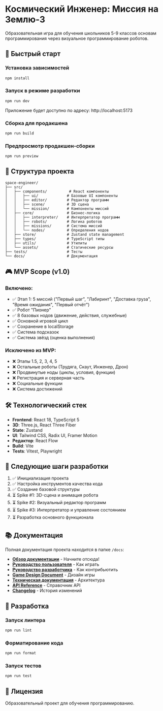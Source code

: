 # Космический Инженер: Миссия на Землю-3

Образовательная игра для обучения школьников 5-9 классов основам программирования через визуальное программирование роботов.

## 🚀 Быстрый старт

### Установка зависимостей

```bash
npm install
```

### Запуск в режиме разработки

```bash
npm run dev
```

Приложение будет доступно по адресу: http://localhost:5173

### Сборка для продакшена

```bash
npm run build
```

### Предпросмотр продакшен-сборки

```bash
npm run preview
```

## 📁 Структура проекта

```
space-engineer/
├── src/
│   ├── components/          # React компоненты
│   │   ├── ui/             # Базовые UI компоненты
│   │   ├── editor/         # Редактор программ
│   │   ├── scene/          # 3D сцена
│   │   └── mission/        # Компоненты миссий
│   ├── core/               # Бизнес-логика
│   │   ├── interpreter/    # Интерпретатор программ
│   │   ├── robots/         # Логика роботов
│   │   ├── missions/       # Система миссий
│   │   └── nodes/          # Определения нодов
│   ├── store/              # Zustand state management
│   ├── types/              # TypeScript типы
│   ├── utils/              # Утилиты
│   └── assets/             # Статические ресурсы
├── tests/                  # Тесты
└── docs/                   # Документация
```

## 🎮 MVP Scope (v1.0)

### Включено:
- ✅ Этап 1: 5 миссий ("Первый шаг", "Лабиринт", "Доставка груза", "Время ожидания", "Первый отчёт")
- ✅ Робот "Пионер"
- ✅ 8 базовых нодов (движение, действия, служебные)
- ✅ Основной игровой цикл
- ✅ Сохранение в localStorage
- ✅ Система подсказок
- ✅ Система звёзд (оценка выполнения)

### Исключено из MVP:
- ❌ Этапы 1.5, 2, 3, 4, 5
- ❌ Остальные роботы (Трудяга, Скаут, Инженер, Дрон)
- ❌ Продвинутые ноды (циклы, условия, функции)
- ❌ Регистрация и серверная часть
- ❌ Социальные функции
- ❌ Система достижений

## 🛠 Технологический стек

- **Frontend**: React 18, TypeScript 5
- **3D**: Three.js, React Three Fiber
- **State**: Zustand
- **UI**: Tailwind CSS, Radix UI, Framer Motion
- **Редактор**: React Flow
- **Build**: Vite
- **Tests**: Vitest, Playwright

## 📝 Следующие шаги разработки

1. ✅ Инициализация проекта
2. ✅ Настройка инструментов качества кода
3. ✅ Создание базовой структуры
4. ⏳ Spike #1: 3D-сцена и анимация робота
5. ⏳ Spike #2: Визуальный редактор программ
6. ⏳ Spike #3: Интерпретатор и управление состоянием
7. ⏳ Разработка основного функционала

## 📚 Документация

Полная документация проекта находится в папке `/docs`:

- **[Обзор документации](./docs/README.md)** - Начните отсюда!
- **[Руководство пользователя](./docs/06_User_Guide.md)** - Как играть
- **[Руководство разработчика](./docs/07_Developer_Guide.md)** - Как контрибьютить
- **[Game Design Document](./docs/02_Game_Design_Document.md)** - Дизайн игры
- **[Техническая документация](./docs/03_Technical_Design_Document.md)** - Архитектура
- **[API Reference](./docs/08_API_Reference.md)** - Справочник API
- **[Changelog](./docs/10_Changelog.md)** - История изменений

## 🤝 Разработка

### Запуск линтера

```bash
npm run lint
```

### Форматирование кода

```bash
npm run format
```

### Запуск тестов

```bash
npm run test
```

## 📄 Лицензия

Образовательный проект для обучения программированию.
